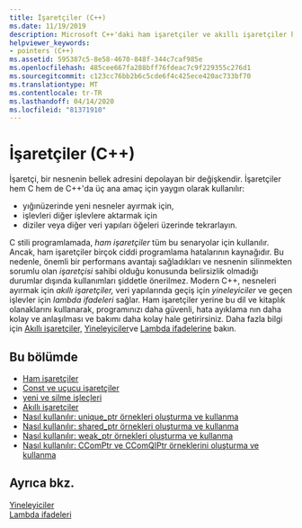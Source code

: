 ```yaml
---
title: İşaretçiler (C++)
ms.date: 11/19/2019
description: Microsoft C++'daki ham işaretçiler ve akıllı işaretçiler hakkında.
helpviewer_keywords:
- pointers (C++)
ms.assetid: 595387c5-8e58-4670-848f-344c7caf985e
ms.openlocfilehash: 485cee667fa288bff76fdeac7c9f229355c276d1
ms.sourcegitcommit: c123cc76bb2b6c5cde6f4c425ece420ac733bf70
ms.translationtype: MT
ms.contentlocale: tr-TR
ms.lasthandoff: 04/14/2020
ms.locfileid: "81371910"
---
```

# <a name="pointers-c"></a>İşaretçiler (C++)

İşaretçi, bir nesnenin bellek adresini depolayan bir değişkendir. İşaretçiler hem C hem de C++'da üç ana amaç için yaygın olarak kullanılır:

- yığınüzerinde yeni nesneler ayırmak için,
- işlevleri diğer işlevlere aktarmak için
- diziler veya diğer veri yapıları öğeleri üzerinde tekrarlayın.

C stili programlamada, *ham işaretçiler* tüm bu senaryolar için kullanılır. Ancak, ham işaretçiler birçok ciddi programlama hatalarının kaynağıdır. Bu nedenle, önemli bir performans avantajı sağladıkları ve nesnenin silinmekten sorumlu olan *işaretçisi* sahibi olduğu konusunda belirsizlik olmadığı durumlar dışında kullanımları şiddetle önerilmez. Modern C++, nesneleri ayırmak için *akıllı işaretçiler,* veri yapılarında geçiş için *yineleyiciler* ve geçen işlevler için *lambda ifadeleri* sağlar. Ham işaretçiler yerine bu dil ve kitaplık olanaklarını kullanarak, programınızı daha güvenli, hata ayıklama nın daha kolay ve anlaşılması ve bakımı daha kolay hale getirirsiniz. Daha fazla bilgi için [Akıllı işaretçiler,](smart-pointers-modern-cpp.md) [Yineleyiciler](../standard-library/iterators.md)ve [Lambda ifadelerine](lambda-expressions-in-cpp.md) bakın.

## <a name="in-this-section"></a>Bu bölümde

- [Ham işaretçiler](raw-pointers.md)
- [Const ve uçucu işaretçiler](const-and-volatile-pointers.md)
- [yeni ve silme işleçleri](new-and-delete-operators.md)
- [Akıllı işaretçiler](smart-pointers-modern-cpp.md)
- [Nasıl kullanılır: unique_ptr örnekleri oluşturma ve kullanma](how-to-create-and-use-unique-ptr-instances.md)
- [Nasıl kullanılır: shared_ptr örnekleri oluşturma ve kullanma](how-to-create-and-use-shared-ptr-instances.md)
- [Nasıl kullanılır: weak_ptr örnekleri oluşturma ve kullanma](how-to-create-and-use-weak-ptr-instances.md)
- [Nasıl kullanılır: CComPtr ve CComQIPtr örneklerini oluşturma ve kullanma](how-to-create-and-use-ccomptr-and-ccomqiptr-instances.md)

## <a name="see-also"></a>Ayrıca bkz.

[Yineleyiciler](../standard-library/iterators.md)</br>
[Lambda ifadeleri](lambda-expressions-in-cpp.md)
